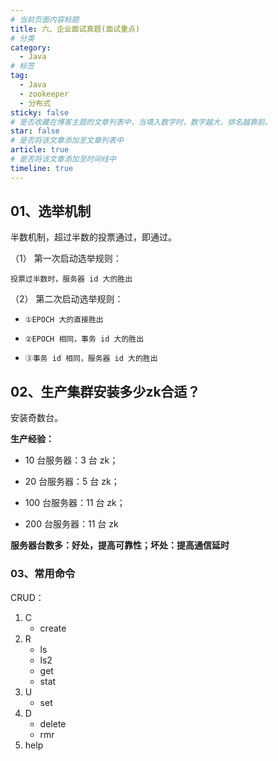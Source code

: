 ```yaml
---
# 当前页面内容标题
title: 六、企业面试真题(面试重点)
# 分类
category:
  - Java
# 标签
tag:
  - Java
  - zookeeper
  - 分布式
sticky: false
# 是否收藏在博客主题的文章列表中，当填入数字时，数字越大，排名越靠前。
star: false
# 是否将该文章添加至文章列表中
article: true
# 是否将该文章添加至时间线中
timeline: true
---
```


## 01、选举机制

半数机制，超过半数的投票通过，即通过。

（1） 第一次启动选举规则： 

`投票过半数时，服务器 id 大的胜出`

（2） 第二次启动选举规则：

- `①EPOCH 大的直接胜出 `

- `②EPOCH 相同，事务 id 大的胜出`

- `③事务 id 相同，服务器 id 大的胜出`

## 02、生产集群安装多少zk合适？

安装奇数台。

**生产经验：**

- 10 台服务器：3 台 zk；

- 20 台服务器：5 台 zk；

- 100 台服务器：11 台 zk；

- 200 台服务器：11 台 zk

**服务器台数多：好处，提高可靠性；坏处：提高通信延时**

### 03、常用命令

CRUD：

1. C
   - create
2. R
   - ls
   - ls2
   - get
   - stat
3. U
   - set
4. D
   - delete
   - rmr
5. help